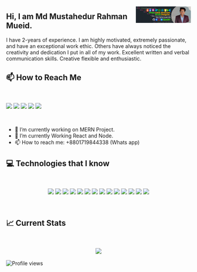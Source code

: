<p>
  <a href="https://waylonwalker.com/latest-story.png"><img width="150" align='right' src="https://github.com/Mueid97/Mueid97/blob/main/Neon%20Green%20and%20White%20Professional%20LinkedIn%20Banner.png"></a>
</p>

## Hi, I am Md Mustahedur Rahman Mueid.
I have 2-years of experience. I am highly motivated, extremely passionate, and have an exceptional work ethic. Others have always noticed the creativity and dedication I put in all of my work. Excellent written and verbal communication skills. Creative flexible and enthusiastic.

## :mailbox: How to Reach Me

<br />
  
  [<img height="30" src="https://img.shields.io/badge/LinkedIn-0077B5?style=flat-square&logo=linkedin&logoColor=white">](https://www.linkedin.com/in/mueid97/) [<img height="30" src="https://img.shields.io/badge/Facebook-1877F2?style=flat-square&logo=facebook&logoColor=white">](https://www.facebook.com/Mueid97/) [<img height="30" src="https://img.shields.io/badge/Twitter-1DA1F2?style=flat-square&logo=twitter&logoColor=white">](https://twitter.com/mueid597) [<img height="30" src="https://img.shields.io/badge/Instagram-E4405F?style=flat-square&logo=instagram&logoColor=white">](https://www.instagram.com/mueid97/) [<img height="30" src="https://img.shields.io/badge/dev.to-0A0A0A?style=for-the-badge&logo=dev.to&logoColor=white">]()
  
  
<br />

- 🔭 I’m currently working on MERN Project.
- 🌱 I’m currently Working React and Node.
- 📫 How to reach me: +8801719844338 (Whats app)


## :computer: Technologies that I know
<br>
<p align="center">
<img src="https://img.shields.io/badge/HTML5-E34F26?style=for-the-badge&logo=html5&logoColor=white" height="25"/> <img src="https://img.shields.io/badge/CSS3-1572B6?style=for-the-badge&logo=css3&logoColor=white" height="25"/> <img src="https://img.shields.io/badge/javascript-F7DF1E.svg?&style=for-the-badge&logo=javascript&logoColor=white" height="25"/> <img src="https://img.shields.io/badge/React-20232A?style=for-the-badge&logo=react&logoColor=61DAFB" height="25"/> <img src="https://img.shields.io/badge/React_Router-CA4245?style=for-the-badge&logo=react-router&logoColor=white" height="25"/> <img src=" 	https://img.shields.io/badge/Sass-CC6699?style=for-the-badge&logo=sass&logoColor=white" height="25"/> <img src="https://img.shields.io/badge/Material--UI-0081CB?style=for-the-badge&logo=material-ui&logoColor=white" height="25"/> <img src="https://img.shields.io/badge/Bootstrap-563D7C?style=for-the-badge&logo=bootstrap&logoColor=white" height="25"/> <img src="https://img.shields.io/badge/Tailwind_CSS-38B2AC?style=for-the-badge&logo=tailwind-css&logoColor=white" height="25"/> <img src="https://img.shields.io/badge/Netlify-00C7B7?style=for-the-badge&logo=netlify&logoColor=white" height="25"/> <img src="https://img.shields.io/badge/Heroku-430098?style=for-the-badge&logo=heroku&logoColor=white" height="25"/> <img src="https://img.shields.io/badge/firebase-FFCA28.svg?&style=for-the-badge&logo=firebase&logoColor=white" height="25"/> <img src="https://img.shields.io/badge/Node.js-43853D?style=for-the-badge&logo=node.js&logoColor=white" height="25"/> <img src=" https://img.shields.io/badge/MongoDB-4EA94B?style=for-the-badge&logo=mongodb&logoColor=white" height="25"/>
</p><br/>

## :chart_with_upwards_trend: Current Stats

<br />
<p align="center">
  <img width="60%" src="https://github-readme-streak-stats.herokuapp.com?user=Mueid97&theme=github-dark-blue&hide_border=true&date_format=j%20M%5B%20Y%5D&ring=DD2727&fire=DD2727&currStreakNum=DD2727&currStreakLabel=DD2727" />
</p>
 

![Profile views](https://gpvc.arturio.dev/Mueid97)  
